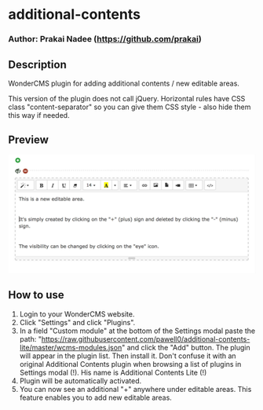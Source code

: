 # additional-contents
### Author: Prakai Nadee (https://github.com/prakai)

## Description
WonderCMS plugin for adding additional contents / new editable areas.

This version of the plugin does not call jQuery. Horizontal rules have CSS class "content-separator" so you can give them CSS style - also hide them this way if needed.

## Preview
![Plugin preview](/preview.jpg)

## How to use
1. Login to your WonderCMS website.
2. Click "Settings" and click "Plugins".
3. In a field "Custom module" at the bottom of the Settings modal paste the path: "https://raw.githubusercontent.com/pawell0/additional-contents-lite/master/wcms-modules.json" and click the "Add" button. The plugin will appear in the plugin list. Then install it. Don't confuse it with an original Additional Contents plugin when browsing a list of plugins in Settings modal (!). His name is Additional Contents Lite (!)
4. Plugin will be automatically activated.
5. You can now see an additional "+" anywhere under editable areas. This feature enables you to add new editable areas.
